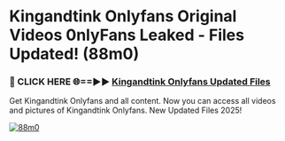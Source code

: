 # Kingandtink Onlyfans Original Videos 0nlyFans Leaked - Files Updated! (88m0)

<h3>🔴 CLICK HERE 🌐==►► <a href="https://tinyurl.com/ehrbuxhb" rel="nofollow">Kingandtink Onlyfans Updated Files</a></h3>

Get Kingandtink Onlyfans and all content. Now you can access all videos and pictures of Kingandtink Onlyfans. New Updated Files 2025!

[![88m0](https://i.imgur.com/lVYEuWS.gif)](https://tinyurl.com/ehrbuxhb)

